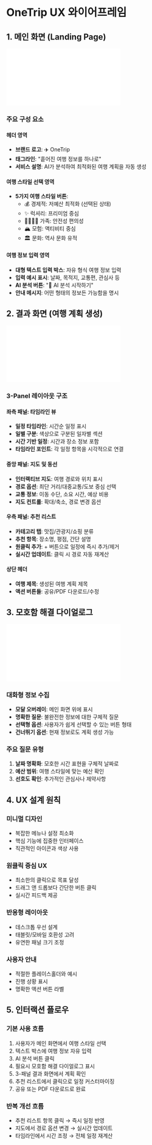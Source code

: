 # OneTrip UX 와이어프레임

## 1. 메인 화면 (Landing Page)

![메인 화면 와이어프레임](/docs/wireframe-main.html)

### 주요 구성 요소

#### 헤더 영역
- **브랜드 로고**: ✈️ OneTrip
- **태그라인**: "흩어진 여행 정보를 하나로"
- **서비스 설명**: AI가 분석하여 최적화된 여행 계획을 자동 생성

#### 여행 스타일 선택 영역
- **5가지 여행 스타일 버튼**:
  - 💰 경제적: 저예산 최적화 (선택된 상태)
  - ✨ 럭셔리: 프리미엄 중심
  - 👨‍👩‍👧‍👦 가족: 안전성 편의성
  - 🏔️ 모험: 액티비티 중심
  - 🏛️ 문화: 역사 문화 유적

#### 여행 정보 입력 영역
- **대형 텍스트 입력 박스**: 자유 형식 여행 정보 입력
- **입력 예시 표시**: 날짜, 목적지, 교통편, 관심사 등
- **AI 분석 버튼**: "🎯 AI 분석 시작하기"
- **안내 메시지**: 어떤 형태의 정보든 가능함을 명시

## 2. 결과 화면 (여행 계획 생성)

![결과 화면 와이어프레임](/docs/wireframe-result.html)

### 3-Panel 레이아웃 구조

#### 좌측 패널: 타임라인 뷰
- **일정 타임라인**: 시간순 일정 표시
- **일별 구분**: 색상으로 구분된 일자별 섹션
- **시간 기반 일정**: 시간과 장소 정보 포함
- **타임라인 포인트**: 각 일정 항목을 시각적으로 연결

#### 중앙 패널: 지도 및 동선
- **인터랙티브 지도**: 여행 경로와 위치 표시
- **경로 옵션**: 최단 거리/대중교통/도보 중심 선택
- **교통 정보**: 이동 수단, 소요 시간, 예상 비용
- **지도 컨트롤**: 확대/축소, 경로 변경 옵션

#### 우측 패널: 추천 리스트
- **카테고리 탭**: 맛집/관광지/쇼핑 분류
- **추천 항목**: 장소명, 평점, 간단 설명
- **원클릭 추가**: + 버튼으로 일정에 즉시 추가/제거
- **실시간 업데이트**: 클릭 시 경로 자동 재계산

#### 상단 헤더
- **여행 제목**: 생성된 여행 계획 제목
- **액션 버튼들**: 공유/PDF 다운로드/수정

## 3. 모호함 해결 다이얼로그

![모호함 해결 다이얼로그](/docs/wireframe-ambiguity.html)

### 대화형 정보 수집
- **모달 오버레이**: 메인 화면 위에 표시
- **명확한 질문**: 불완전한 정보에 대한 구체적 질문
- **선택형 옵션**: 사용자가 쉽게 선택할 수 있는 버튼 형태
- **건너뛰기 옵션**: 현재 정보로도 계획 생성 가능

### 주요 질문 유형
1. **날짜 명확화**: 모호한 시간 표현을 구체적 날짜로
2. **예산 범위**: 여행 스타일에 맞는 예산 확인
3. **선호도 확인**: 추가적인 관심사나 제약사항

## 4. UX 설계 원칙

### 미니멀 디자인
- 복잡한 메뉴나 설정 최소화
- 핵심 기능에 집중한 인터페이스
- 직관적인 아이콘과 색상 사용

### 원클릭 중심 UX
- 최소한의 클릭으로 목표 달성
- 드래그 앤 드롭보다 간단한 버튼 클릭
- 실시간 피드백 제공

### 반응형 레이아웃
- 데스크톱 우선 설계
- 태블릿/모바일 호환성 고려
- 유연한 패널 크기 조정

### 사용자 안내
- 적절한 플레이스홀더와 예시
- 진행 상황 표시
- 명확한 액션 버튼 라벨

## 5. 인터랙션 플로우

### 기본 사용 흐름
1. 사용자가 메인 화면에서 여행 스타일 선택
2. 텍스트 박스에 여행 정보 자유 입력
3. AI 분석 버튼 클릭
4. 필요시 모호함 해결 다이얼로그 표시
5. 3-패널 결과 화면에서 계획 확인
6. 추천 리스트에서 클릭으로 일정 커스터마이징
7. 공유 또는 PDF 다운로드로 완료

### 반복 개선 흐름
- 추천 리스트 항목 클릭 → 즉시 일정 반영
- 지도에서 경로 옵션 변경 → 실시간 업데이트
- 타임라인에서 시간 조정 → 전체 일정 재계산 